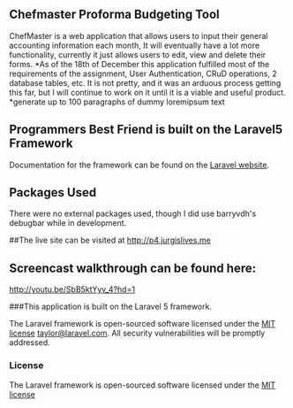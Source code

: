 ## Chefmaster Proforma Budgeting Tool


ChefMaster is a web application that allows users to input their general accounting information each month, It will eventually have a lot more functionality, currently it just allows users to edit, view and delete their forms.
*As of the 18th of December this application fulfilled most of the requirements of the assignment, User Authentication, CRuD operations, 2 database tables, etc. It is not pretty, and it was an arduous process getting this far, but I will continue to work on it until it is a viable and useful product. 
*generate up to 100 paragraphs of dummy loremipsum text

## Programmers Best Friend is built on the Laravel5 Framework

Documentation for the framework can be found on the [Laravel website](http://laravel.com/docs).

## Packages Used
There were no external packages used, though I did use barryvdh's debugbar while in development. 

##The live site can be visited at 
http://p4.jurgislives.me


## Screencast walkthrough can be found here:
http://youtu.be/SbB5ktYyv_4?hd=1

###This application is built on the Laravel 5 framework.

The Laravel framework is open-sourced software licensed under the [MIT license](http://opensource.org/licenses/MIT) taylor@laravel.com. All security vulnerabilities will be promptly addressed.

### License

The Laravel framework is open-sourced software licensed under the [MIT license](http://opensource.org/licenses/MIT)
